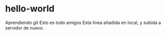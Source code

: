 # hello-world
Aprendiendo git
Esto es todo amigos
Esta linea añadida en local, y subida a servidor de nuevo.
